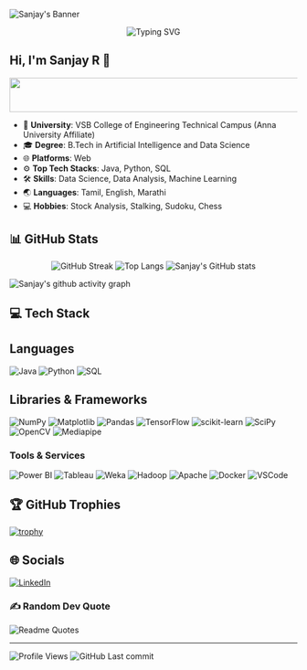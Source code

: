 ![Sanjay's Banner](https://github.com/sanjay-r-0508/sanjay-r-0508/blob/main/Asset/Banner.png)

<p align="center">
  <img src="https://readme-typing-svg.herokuapp.com/?font=Josefin+Sans&weight=700&size=30&pause=1000&color=6A0DAD&vCenter=true&width=800&lines=Data+Scientist+%7C+Problem-Solver;ML+Engineer+%7C+Creating+Systems;HardWorker+%7C+Turning+Ideas;Stock+Market+Analyser+%7C+Predicting+Trends;Cricket+%7C+Passionate+Player" alt="Typing SVG"/>
</p>

## Hi, I'm Sanjay R 👋

<p align="center">
    <img src="https://img.shields.io/badge/Self--Taught_Data_Scientist_%26_Machine_Learning_Engineer-6A0DAD?style=for-the-badge&logoColor=white" alt="Self-Taught Data Scientist & Machine Learning Engineer" width="3000" height="60"/>
</p>


- 🏫 **University**: VSB College of Engineering Technical Campus (Anna University Affiliate)
- 🎓 **Degree**: B.Tech in Artificial Intelligence and Data Science
- 🌐 **Platforms**: Web
- ⚙️ **Top Tech Stacks**: Java, Python, SQL
- 🛠️ **Skills**: Data Science, Data Analysis, Machine Learning
- 🌏 **Languages**: Tamil, English, Marathi
- 💻 **Hobbies**: Stock Analysis, Stalking, Sudoku, Chess

## 📊 GitHub Stats

<div align="center">

![GitHub Streak](http://github-readme-streak-stats.herokuapp.com?user=sanjay-r-0508&theme=chartreuse-dark&hide_border=true&date_format=M%20j%5B%2C%20Y%5D&v=20241104044118)
![Top Langs](https://github-readme-stats.vercel.app/api/top-langs/?username=sanjay-r-0508&layout=compact&hide_border=true&theme=chartreuse-dark&v=20241104044118)
![Sanjay's GitHub stats](https://github-readme-stats.vercel.app/api?username=sanjay-r-0508&theme=chartreuse-dark&hide_border=true&show_icons=true&v=20241104044118)

</div>

<!-- Contribution Graph -->
![Sanjay's github activity graph](https://github-readme-activity-graph.vercel.app/graph?username=sanjay-r-0508&theme=github-compact&v=20241104044118)

<!-- Tech Stack -->
## 💻 Tech Stack

## Languages 
![Java](https://img.shields.io/badge/java-%23ED8B00.svg?style=for-the-badge&logo=java&logoColor=white) ![Python](https://img.shields.io/badge/python-3670A0?style=for-the-badge&logo=python&logoColor=ffdd54) ![SQL](https://img.shields.io/badge/SQL-%230075C0.svg?style=for-the-badge&logo=sqlite&logoColor=white)  

## Libraries & Frameworks 
![NumPy](https://img.shields.io/badge/NumPy-%23013243.svg?style=for-the-badge&logo=numpy&logoColor=white) ![Matplotlib](https://img.shields.io/badge/Matplotlib-%231B71B1.svg?style=for-the-badge&logo=matplotlib&logoColor=white) ![Pandas](https://img.shields.io/badge/Pandas-%23150458.svg?style=for-the-badge&logo=pandas&logoColor=white) ![TensorFlow](https://img.shields.io/badge/TensorFlow-%23FF6F00.svg?style=for-the-badge&logo=tensorflow&logoColor=white) ![scikit-learn](https://img.shields.io/badge/scikit--learn-%23F7931E.svg?style=for-the-badge&logo=scikit-learn&logoColor=white) ![SciPy](https://img.shields.io/badge/SciPy-%230C55A5.svg?style=for-the-badge&logo=scipy&logoColor=white) ![OpenCV](https://img.shields.io/badge/OpenCV-%23white.svg?style=for-the-badge&logo=opencv&logoColor=%23white) ![Mediapipe](https://img.shields.io/badge/Mediapipe-%23000000.svg?style=for-the-badge&logo=mediapipe&logoColor=%23white)  

### Tools & Services 
![Power BI](https://img.shields.io/badge/Power%20BI-F2C811?style=for-the-badge&logo=powerbi&logoColor=black) ![Tableau](https://img.shields.io/badge/Tableau-%23E97627.svg?style=for-the-badge&logo=tableau&logoColor=white) ![Weka](https://img.shields.io/badge/Weka-%233768A3.svg?style=for-the-badge&logo=weka&logoColor=white) ![Hadoop](https://img.shields.io/badge/Hadoop-%232187D6.svg?style=for-the-badge&logo=apache-hadoop&logoColor=white) ![Apache](https://img.shields.io/badge/Apache-%23D22128.svg?style=for-the-badge&logo=apache&logoColor=white) ![Docker](https://img.shields.io/badge/Docker-2CA5E0?style=for-the-badge&logo=docker&logoColor=white) ![VSCode](https://img.shields.io/badge/VSCode-0078D4?style=for-the-badge&logo=visual%20studio%20code&logoColor=white)


<!-- GitHub Trophies -->
## 🏆 GitHub Trophies
[![trophy](https://github-profile-trophy.vercel.app/?username=sanjay-r-0508&theme=monokai&row=1&column=3)](https://github.com/ryo-ma/github-profile-trophy)

<!-- Socials -->
## 🌐 Socials
[![LinkedIn](https://img.shields.io/badge/LinkedIn-%230077B5.svg?logo=linkedin&logoColor=white&style=for-the-badge)](https://linkedin.com/in/sanjay-r-6ba0a2275) 

<!-- Random Dev Quote -->
### ✍️ Random Dev Quote

![Readme Quotes](https://quotes-github-readme.vercel.app/api?type=horizontal&theme=chartreuse-dark&hide_border=true&show_icons=true)

<hr/>

<!-- Status -->
![Profile Views](https://komarev.com/ghpvc/?username=sanjay-r-0508)
![GitHub Last commit](https://img.shields.io/github/last-commit/sanjay-r-0508/sanjay-r-0508)
